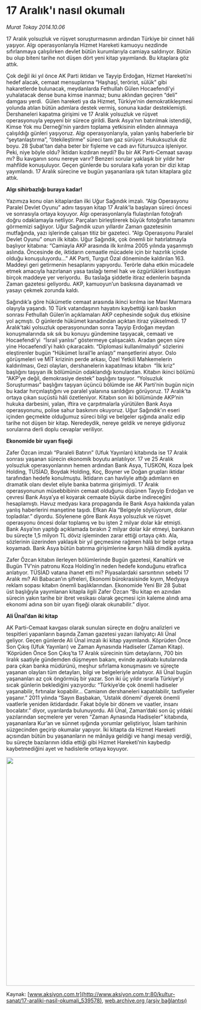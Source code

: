 # 17 Aralık'ı nasıl okumalı

*Murat Tokay 2014.10.06*

<div class="pNewsDetailMainContent" itemprop="articleBody">
 <p>
  17 Aralık yolsuzluk ve rüşvet soruşturmasının ardından Türkiye bir cinnet hâli yaşıyor. Algı operasyonlarıyla Hizmet Hareketi kamuoyu nezdinde sıfırlanmaya çalışılırken devlet bütün kurumlarıyla camiaya saldırıyor. Bütün bu olup biteni tarihe not düşen dört yeni kitap yayımlandı. Bu kitaplara göz attık.
 </p>
 <p>
  Çok değil iki yıl önce AK Parti iktidarı ve Tayyip Erdoğan, Hizmet Hareketi’ni hedef alacak, cemaat mensuplarına “Haşhaşî, terörist, sülük” gibi hakaretlerde bulunacak, meydanlarda Fethullah Gülen Hocaefendi’yi yuhalatacak dense buna kimse inanmaz; bunu aklından geçiren “deli” damgası yerdi.  Gülen hareketi ya da Hizmet, Türkiye’nin demokratikleşmesi yolunda atılan bütün adımlara destek vermiş, sonuna kadar desteklemişti. Dershaneleri kapatma girişimi ve 17 Aralık yolsuzluk ve rüşvet operasyonuyla yepyeni bir sürece girildi. Bank Asya’nın batırılmak istendiği, Kimse Yok mu Derneği’nin yardım toplama yetkisinin elinden alınmaya çalışıldığı günleri yaşıyoruz. Algı operasyonlarıyla, yalan yanlış haberlerle bir “şeytanlaştırma”, “ötekileştirme” süreci tam gaz sürüyor. Hukuksuzluk diz boyu. 28 Şubat’tan daha beter bir fişleme ve cadı avı fütursuzca işleniyor. Peki, niye böyle oldu? İktidarı kızdıran neydi? Bu bir AK Parti-Cemaat savaşı mı? Bu kavganın sonu nereye varır? Benzeri sorular yaklaşık bir yıldır her mahfilde konuşuluyor. Geçen günlerde bu sorulara kafa yoran bir dizi kitap yayımlandı. 17 Aralık sürecine ve bugün yaşananlara ışık tutan kitaplara göz attık.
 </p>
 <p>
  <strong>
   Algı sihirbazlığı buraya kadar!
  </strong>
 </p>
 <p>
  Yazımıza konu olan kitaplardan ilki Uğur Sağındık imzalı. “Algı Operasyonu Paralel Devlet Oyunu” adını taşıyan kitap 17 Aralık’la başlayan süreci öncesi ve sonrasıyla ortaya koyuyor. Algı operasyonlarıyla flulaştırılan fotoğrafı  doğru odaklamayla netliyor. Parçaları birleştirerek büyük fotoğrafın tamamını görmemizi sağlıyor. Uğur Sağındık uzun yıllardır Zaman gazetesinin mutfağında, yazı işlerinde çalışan titiz bir gazeteci. “Algı Operasyonu Paralel Devlet Oyunu” onun ilk kitabı. Uğur Sağındık, çok önemli bir hatırlatmayla başlıyor kitabına: “Camiayla AKP arasında ilk kırılma 2005 yılında yaşanmıştı aslında. Öncesinde de, iktidarın cemaatle mücadele için bir hazırlık içinde olduğu konuşuluyordu...” AK Parti, Turgut Özal döneminde kaldırılan 163. Maddeyi geri getirmenin hesaplarını yapıyordu. Terörle daha etkin mücadele etmek amacıyla hazırlanan yasa taslağı temel hak ve özgürlükleri kısıtlayan birçok maddeye yer veriyordu.  Bu taslağa şiddetle itiraz edenlerin başında Zaman gazetesi geliyordu. AKP, kamuoyun’un baskısına dayanamadı ve yasayı çekmek zorunda kaldı.
 </p>
 <p>
  Sağındık’a göre hükümetle cemaat arasında ikinci kırılma ise Mavi Marmara olayıyla yaşandı. 10 Türk vatandaşının hayatını kaybettiği kanlı baskın sonrası Fethullah Gülen’in açıklamaları AKP cephesinde soğuk duş etkisine yol açmıştı. O günlerde hükümet kanadından açıktan itiraz yükselmedi. 17 Aralık’taki yolsuzluk operasyonundan sonra Tayyip Erdoğan meydan konuşmalarında sık sık bu konuyu gündemine taşıyacak, cemaati ve Hocaefendi’yi  “İsrail yanlısı” göstermeye çalışacaktı. Aradan geçen süre yine Hocaefendi’yi haklı çıkaracaktı. “Diplomasi kullanılmalıydı” sözlerini eleştirenler bugün “Hükümet İsrail’le anlaştı” manşetlerini atıyor. Oslo görüşmeleri ve MİT krizinin perde arkası, Özel Yetkili Mahkemelerin kaldırılması, Gezi olayları, dershanelerin kapatılması kitabın  “İlk kriz” başlığını taşıyan ilk bölümünün odaklandığı konulardan. Kitabın ikinci bölümü “AKP’ye değil, demokrasiye destek” başlığını taşıyor. “Yolsuzluk Soruşturması” başlığını taşıyan üçüncü bölümde ise AK Parti’nin bugün niçin bu kadar hırçınlaştığını ve paralel yalanına sarıldığını görüyoruz. 17 Aralık’ta ortaya çıkan suçüstü hâli özetleniyor. Kitabın son iki bölümünde AKP’nin hukuka darbesini, yalan, iftira ve çarpıtmalarla yürütülen Bank Asya operasyonunu, polise sahur baskınını okuyoruz. Uğur Sağındık’ın eseri içinden geçmekte olduğumuz süreci bilgi ve belgeler ışığında analiz edip tarihe not düşen bir kitap. Neredeydik, nereye geldik ve nereye gidiyoruz sorularına derli doplu cevaplar veriliyor.
 </p>
 <p>
  <strong>
   Ekonomide bir uyarı fişeği
  </strong>
 </p>
 <p>
  Zafer Özcan imzalı “Paraleli Batırın” (Ufuk Yayınları) kitabında ise 17 Aralık sonrası yaşanan sürecin ekonomik boyutu anlatılıyor. 17 ve 25 Aralık yolsuzluk operasyonlarının hemen ardından Bank Asya, TUSKON, Koza İpek Holding, TÜSİAD, Boydak Holding, Koç, Boyner ve Doğan grupları iktidar tarafından hedefe konulmuştu. İktidarın can havliyle attığı adımların en dramatik olanı devlet eliyle banka batırma girişimiydi. 17 Aralık operasyonunun müsebbibinin cemaat olduğunu düşünen Tayyip Erdoğan ve çevresi Bank Asya’ya el koyarak cemaate büyük darbe indireceğini hesaplamıştı. Havuz medyası kara propaganda ile Bank Asya hakkında yalan yanlış haberlerini manşetine taşıdı. Efkan Ala “Belgeyle söylüyorum, dolar topladılar.” diyordu. Söylenene göre Bank Asya yolsuzluk ve rüşvet operasyonu öncesi dolar toplamış ve bu işten 2 milyar dolar kâr etmişti. Bank Asya’nın yaptığı açıklamada bırakın 2 milyar dolar kâr etmeyi, bankanın bu süreçte 1,5 milyon TL döviz işleminden zarar ettiği ortaya çıktı. Ala, sözlerinin üzerinden yaklaşık bir yıl geçmesine rağmen hâlâ bir belge ortaya koyamadı. Bank Asya bütün batırma girişimlerine karşın hâlâ dimdik ayakta.
 </p>
 <p>
  Zafer Özcan kitabın ilerleyen bölümlerinde Bugün gazetesi, Kanaltürk ve Bugün TV’nin patronu Koza Holding’in neden hedefe konduğunu etraflıca anlatıyor. TÜSİAD vatana ihanet etti mi? Piyasalardaki sarsıntının sebebi 17 Aralık mı? Ali Babacan’ın şifreleri, Ekonomi bürokrasisinde kıyım, Medyaya reklam sopası kitabın önemli başlıklarından. Ekonomide Yeni Bir 28 Şubat üst başlığıyla yayımlanan kitapla ilgili Zafer Özcan “Bu kitap en azından sürecin yakın tarihe bir ibret vesikası olarak geçmesi için kaleme alındı ama ekonomi adına son bir uyarı fişeği olarak okunabilir.” diyor.
 </p>
 <p>
  <strong>
   Ali Ünal’dan iki kitap
  </strong>
 </p>
 <p>
  AK Parti-Cemaat kavgası olarak sunulan süreçte en doğru analizleri ve tespitleri yapanların başında Zaman gazetesi yazarı ilahiyatçı Ali Ünal geliyor. Geçen günlerde Ali Ünal imzalı iki kitap yayımlandı. Köprüden Önce Son Çıkış (Ufuk Yayınları) ve Zaman Aynasında Hadiseler (Zaman Kitap). ‘Köprüden Önce Son Çıkış’ta 17 Aralık sürecinin tüm detaylarını, 700 bin liralık saatiyle gündemden düşmeyen bakanı, evinde ayakkabı kutularında para çıkan banka müdürünü, meşhur sıfırlama konuşmasını ve süreçte yaşanan olayları tüm detayları, bilgi ve belgeleriyle anlatıyor. Ali Ünal bugün yaşananları az çok öngörmüş bir yazar. Son iki üç yıldır ısrarla Türkiye’yi sıcak günlerin beklediğini yazıyordu: “Türkiye’de çok önemli hadiseler yaşanabilir, fırtınalar kopabilir... Camianın dershaneleri kapatılabilir, tasfiyeler yaşanır.” 2011 yılında “Sayın Başbakan, ‘Ustalık dönemi’ diyerek önemli vaatlerle yeniden iktidardadır. Fakat böyle bir dönem ve vaatler, insanı bocalatır.” diyor, uyarılarda bulunuyordu. Ali Ünal, Zaman’daki son üç yıldaki yazılarından seçmelere yer veren “Zaman Aynasında Hadiseler” kitabında, yaşananlara Kur’an ve sünnet ışığında yorumlar geliştiriyor, İslam tarihinin süzgecinden geçirip okumalar yapıyor. İki kitapta da Hizmet Hareketi açısından bütün bu yaşananların ne mânâya geldiği ve hangi mesajı verdiği, bu süreçte bazılarının iddia ettiği gibi Hizmet Hareketi’nin kaybedip kaybetmediğini ayet ve hadislerle ortaya koyuyor.
 </p>
 <p>
  <img alt="" height="610" src="http://web.archive.org/web/20151006021510im_/http://medya.aksiyon.com.tr/aksiyon/2014/10/06/17-araliki2.jpg"/>
 </p>
</div>


Kaynak: [www.aksiyon.com.tr](http://www.aksiyon.com.tr:80/kultur-sanat/17-araliki-nasil-okumali_539578), [web.archive.org (arşiv bağlantısı)](http://web.archive.org/web/20151006021510/http://www.aksiyon.com.tr:80/kultur-sanat/17-araliki-nasil-okumali_539578)
